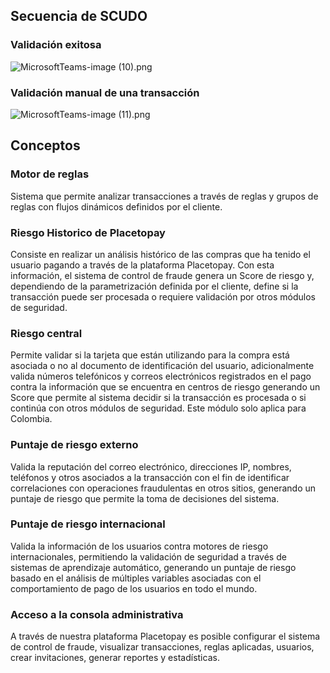 ## Secuencia de SCUDO

### Validación exitosa
![MicrosoftTeams-image (10).png](https://stoplight.io/api/v1/projects/cHJqOjE1MDQz/images/IxHwMaAerqc)


### Validación manual de una transacción
![MicrosoftTeams-image (11).png](https://stoplight.io/api/v1/projects/cHJqOjE1MDQz/images/L2GqOG1KaAs)

## Conceptos

### Motor de reglas
Sistema que permite analizar transacciones a través de reglas y grupos de reglas con flujos dinámicos definidos por el cliente.

### Riesgo Historico de Placetopay
Consiste en realizar un análisis histórico de las compras que ha tenido el usuario pagando a través de la plataforma Placetopay. Con esta información, el sistema de control de fraude genera un Score de riesgo y, dependiendo de la parametrización definida por el cliente, define si la transacción puede ser procesada o requiere validación por otros módulos de seguridad.

### Riesgo central
Permite validar si la tarjeta que están utilizando para la compra está asociada o no al documento de identificación del usuario, adicionalmente valida números telefónicos y correos electrónicos registrados en el pago contra la información que se encuentra en centros de riesgo generando un Score que permite al sistema decidir si la transacción es procesada o si continúa con otros módulos de seguridad. Este módulo solo aplica para Colombia.

### Puntaje de riesgo externo
Valida la reputación del correo electrónico, direcciones IP, nombres, teléfonos y otros asociados a la transacción con el fin de identificar correlaciones con operaciones fraudulentas en otros sitios, generando un puntaje de riesgo que permite la toma de decisiones del sistema.

### Puntaje de riesgo internacional
Valida la información de los usuarios contra motores de riesgo internacionales, permitiendo la validación de seguridad a través de sistemas de aprendizaje automático, generando un puntaje de riesgo basado en el análisis de múltiples variables asociadas con el comportamiento de pago de los usuarios en todo el mundo.

### Acceso a la consola administrativa
A través de nuestra plataforma Placetopay es posible configurar el sistema de control de fraude, visualizar transacciones, reglas aplicadas, usuarios, crear invitaciones, generar reportes y estadísticas.